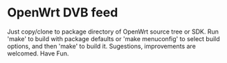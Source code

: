 # OpenWrt DVB feed
Just copy/clone to package directory of OpenWrt source tree or SDK.
Run 'make' to build with package defaults or 'make menuconfig'
to select build options, and then 'make' to build it.
Sugestions, improvements are welcomed.
Have Fun.

